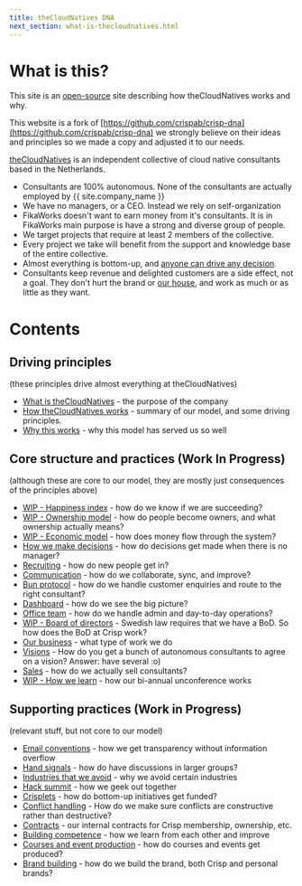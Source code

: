 ```yaml
---
title: theCloudNatives DNA
next_section: what-is-thecloudnatives.html
---
```


What is this?
=============

This site is an [open-source](http://en.wikipedia.org/wiki/Open_source) site
describing how theCloudNatives works and why.

This website is a fork of
[https://github.com/crispab/crisp-dna](https://github.com/crispab/crisp-dna)
we strongly believe on their ideas and principles so we made a copy and
adjusted it to our needs.

[theCloudNatives](https://thecloudnatives) is an independent collective of
cloud native consultants based in the Netherlands. 

- Consultants are 100% autonomous. None of the consultants are actually employed by {{ site.company_name }}
- We have no managers, or a CEO. Instead we rely on self-organization
- FikaWorks doesn't want to earn money from it's consultants. It is in FikaWorks main purpose is have a strong and diverse group of people.
- We target projects that require at least 2 members of the collective.
- Every project we take will benefit from the support and knowledge base of the entire collective.
- Almost everything is bottom-up, and [anyone can drive any decision](decisions.html).
- Consultants keep revenue and delighted customers are a side effect, not a goal. They don't hurt the brand or [our house](what-is-fikaworks.html), and work as much or as little as they want.

Contents
========

Driving principles
------------------

(these principles drive almost everything at theCloudNatives)

- [What is theCloudNatives](what-is-thecloudnatives.html) - the purpose of the
company
- [How theCloudNatives works](how-thecloudnatives-works.html) - summary of our model, and
some driving principles.
- [Why this works](why-this-works.html) - why this model has served us so well

Core structure and practices (Work In Progress)
----------------------------

(although these are core to our model, they are mostly just consequences of the
principles above)

- [WIP - Happiness index](happiness-index.html) - how do we know if we are
succeeding?
- [WIP - Ownership model](ownership-model.html) - how do people become owners, and what ownership actually means?
- [WIP - Economic model](economic-model.html) - how does money flow through the  system?
- [How we make decisions](decisions.html) - how do decisions get made when
there is no manager?
- [Recruiting](recruiting.html) - how do new people get in?
- [Communication](communication.html) - how do we collaborate, sync, and
improve?
- [Bun protocol](bun-protocol.html) - how do we handle customer enquiries and
route to the right consultant?
- [Dashboard](dashboard.html) - how do we see the big picture?
- [Office team](office-team.html) - how do we handle admin and day-to-day
operations?
- [WIP - Board of directors](board.html) - Swedish law requires that we have a BoD.
So how does the BoD at Crisp work?
- [Our business](our-business.html) - what type of work we do
- [Visions](visions.html) - How do you get a bunch of autonomous consultants to agree on a vision? Answer: have several :o)
- [Sales](sales.html) - how do we actually sell consultants?
- [WIP - How we learn](unconference.html) - how our bi-annual unconference
works

Supporting practices (Work in Progress)
--------------------

(relevant stuff, but not core to our model)

- [Email conventions](email-conventions.html) - how we get transparency without
information overflow
- [Hand signals](hand-signals.html) - how do have discussions in larger groups?
- [Industries that we avoid](industries-that-we-avoid.html) - why we avoid
certain industries
- [Hack summit](hack-summit.html) - how we geek out together
- [Crisplets](crisplets.html) - how do bottom-up initiatives get funded?
- [Conflict handling](conflict-handling.html) - How do we make sure conflicts
are constructive rather than destructive?
- [Contracts](contracts.html) - our internal contracts for Crisp membership,
ownership, etc.
- [Building competence](building-competence.html) - how we learn from each
other and improve
- [Courses and event production](courses-and-event-production.html) - how do
courses and events get produced?
- [Brand building](brand-building.html) - how do we build the brand, both Crisp
and personal brands?
